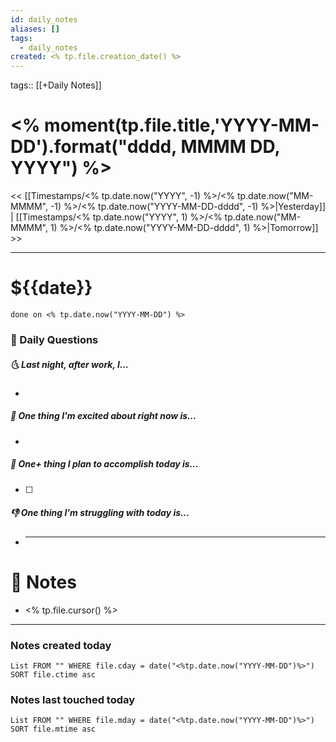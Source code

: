 ```yaml
---
id: daily_notes
aliases: []
tags:
  - daily_notes
created: <% tp.file.creation_date() %>
---
```


tags:: [[+Daily Notes]]

# <% moment(tp.file.title,'YYYY-MM-DD').format("dddd, MMMM DD, YYYY") %>

<< [[Timestamps/<% tp.date.now("YYYY", -1) %>/<% tp.date.now("MM-MMMM", -1) %>/<% tp.date.now("YYYY-MM-DD-dddd", -1) %>|Yesterday]] | [[Timestamps/<% tp.date.now("YYYY", 1) %>/<% tp.date.now("MM-MMMM", 1) %>/<% tp.date.now("YYYY-MM-DD-dddd", 1) %>|Tomorrow]] >>

---

# ${{date}}

```tasks
done on <% tp.date.now("YYYY-MM-DD") %>
```

### 📅 Daily Questions

##### 🌜 Last night, after work, I...

-

##### 🙌 One thing I'm excited about right now is...

-

##### 🚀 One+ thing I plan to accomplish today is...

- [ ]

##### 👎 One thing I'm struggling with today is...

- ***

# 📝 Notes

- <% tp.file.cursor() %>

---

### Notes created today

```dataview
List FROM "" WHERE file.cday = date("<%tp.date.now("YYYY-MM-DD")%>") SORT file.ctime asc
```

### Notes last touched today

```dataview
List FROM "" WHERE file.mday = date("<%tp.date.now("YYYY-MM-DD")%>") SORT file.mtime asc
```
